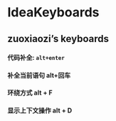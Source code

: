 # IdeaKeyboards

## zuoxiaozi’s keyboards

#### 代码补全: `alt+enter`

#### 补全当前语句  alt+回车

#### 环绕方式  alt + F

#### 显示上下文操作 alt + D
